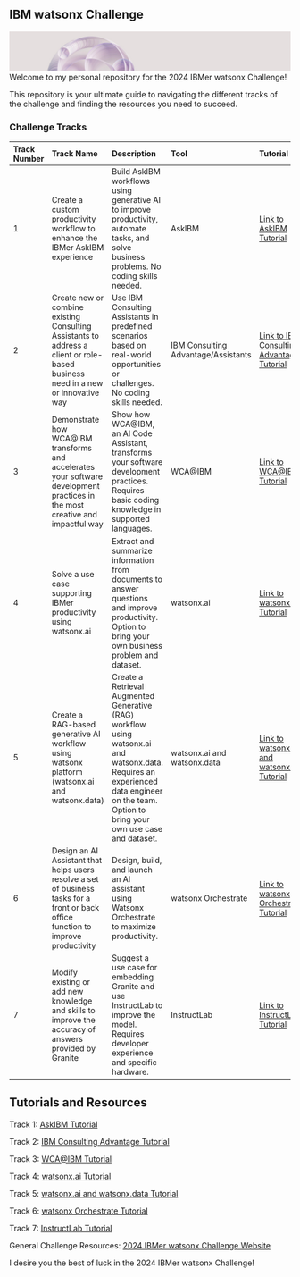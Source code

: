 ## IBM watsonx Challenge
![](assets/2024-06-28-14-29-06.png)
Welcome to my personal repository for the 2024 IBMer watsonx Challenge! 

This repository is your ultimate guide to navigating the different tracks of the challenge and finding the resources you need to succeed.

### Challenge Tracks

| Track Number | Track Name                                                                                                                                                                 | Description                                                                                                                                                                                                                                                                                                                                                                  | Tool                                                                                                                            | Tutorial                                                                                                                               |
| :----------- | :------------------------------------------------------------------------------------------------------------------------------------------------------------------------------ | :------------------------------------------------------------------------------------------------------------------------------------------------------------------------------------------------------------------------------------------------------------------------------------------------------------------------------------------------------------ | :------------------------------------------------------------------------------------------------------------------------------- | :------------------------------------------------------------------------------------------------------------------------------------- |
| 1            | Create a custom productivity workflow to enhance the IBMer AskIBM experience                                                                                                | Build AskIBM workflows using generative AI to improve productivity, automate tasks, and solve business problems. No coding skills needed.                                                                                                                                                                                                                              | AskIBM                                                                                                                           | [Link to AskIBM Tutorial](./track1/README.md)                                                                                    |
| 2            | Create new or combine existing Consulting Assistants to address a client or role-based business need in a new or innovative way                                             | Use IBM Consulting Assistants in predefined scenarios based on real-world opportunities or challenges. No coding skills needed.                                                                                                                                                                                                                                           | IBM Consulting Advantage/Assistants                                                                                              | [Link to IBM Consulting Advantage Tutorial](./track2/README.md)                 |
| 3            | Demonstrate how WCA@IBM transforms and accelerates your software development practices in the most creative and impactful way                                                 | Show how WCA@IBM, an AI Code Assistant, transforms your software development practices. Requires basic coding knowledge in supported languages.                                                                                                                                                                                                                          | WCA@IBM                                                                                                                        | [Link to WCA@IBM Tutorial](./track3/README.md)                                                                                 |
| 4            | Solve a use case supporting IBMer productivity using watsonx.ai                                                                                                                | Extract and summarize information from documents to answer questions and improve productivity. Option to bring your own business problem and dataset.                                                                                                                                                                                                                   | watsonx.ai                                                                                                                       | [Link to watsonx.ai Tutorial](./track4/README.md)                                                                            |
| 5            | Create a RAG-based generative AI workflow using watsonx platform (watsonx.ai and watsonx.data)                                                                                 | Create a Retrieval Augmented Generative (RAG) workflow using watsonx.ai and watsonx.data. Requires an experienced data engineer on the team. Option to bring your own use case and dataset.                                                                                                                                                                                    | watsonx.ai and watsonx.data                                                                                                    | [Link to watsonx.ai and watsonx.data Tutorial](./track5/README.md)                                         |
| 6            | Design an AI Assistant that helps users resolve a set of business tasks for a front or back office function to improve productivity                                         | Design, build, and launch an AI assistant using Watsonx Orchestrate to maximize productivity.                                                                                                                                                                                                                                                                   | watsonx Orchestrate                                                                                                          | [Link to watsonx Orchestrate Tutorial](./track6/README.md)                                                         |
| 7            | Modify existing or add new knowledge and skills to improve the accuracy of answers provided by Granite                                                                       | Suggest a use case for embedding Granite and use InstructLab to improve the model. Requires developer experience and specific hardware.                                                                                                                                                                                                                                | InstructLab                                                                                                                    | [Link to InstructLab Tutorial](./track7/README.md)                                                                         |



## Tutorials and Resources

Track 1: [AskIBM Tutorial](./track1/README.md)

Track 2: [IBM Consulting Advantage Tutorial](./track2/README.md)

Track 3: [WCA@IBM Tutorial](./track3/README.md)

Track 4: [watsonx.ai Tutorial](./track4/README.md)

Track 5: [watsonx.ai and watsonx.data Tutorial](./track5/README.md)

Track 6: [watsonx Orchestrate Tutorial](./track6/README.md)

Track 7: [InstructLab Tutorial](./track7/README.md)

General Challenge Resources: [2024 IBMer watsonx Challenge Website](./track8/README.md)

I desire you the best of luck in the 2024 IBMer watsonx Challenge!
